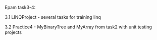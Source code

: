 Epam task3-4:

3.1 LINQProject - several tasks for training linq

3.2 Practice4 - MyBinaryTree and MyArray from task2 with unit testing projects
